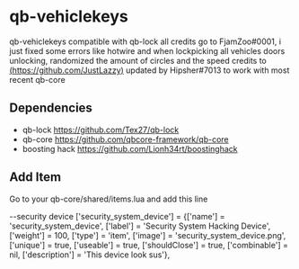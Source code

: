 # qb-vehiclekeys
qb-vehiclekeys compatible with qb-lock
all credits go to FjamZoo#0001, i just fixed some errors like hotwire and when lockpicking all vehicles doors unlocking, randomized the amount of circles and the speed
credits to [(https://github.com/JustLazzy)](https://github.com/JL-Development/qb-vehiclekeys)
updated by Hipsher#7013 to work with most recent qb-core

## Dependencies

 + qb-lock https://github.com/Tex27/qb-lock
 + qb-core https://github.com/qbcore-framework/qb-core
 + boosting hack https://github.com/Lionh34rt/boostinghack


## Add Item
Go to your qb-core/shared/items.lua and add this line

--security device
	['security_system_device']       = {['name'] = 'security_system_device',        ['label'] = 'Security System Hacking Device', ['weight'] = 100,    ['type'] = 'item',       ['image'] = 'security_system_device.png',		['unique'] = true,      ['useable'] = true,     ['shouldClose'] = true,   ['combinable'] = nil,   ['description'] = 'This device look sus'},
